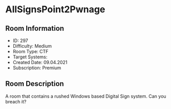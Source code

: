 ﻿# AllSignsPoint2Pwnage

## Room Information
- ID: 297
- Difficulty: Medium
- Room Type: CTF
- Target Systems: 
- Created Date: 09.04.2021
- Subscription: Premium

## Room Description
A room that contains a rushed Windows based Digital Sign system. Can you breach it?
